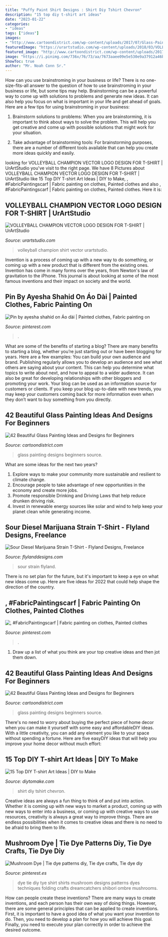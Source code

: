 ```yaml
---
title: "Puffy Paint Shirt Designs : Shirt Diy Tshirt Chevron"
description: "15 top diy t-shirt art ideas"
date: "2023-01-22"
categories:
- "ideas"
tags: ["ideas"]
images:
- "http://www.cartoondistrict.com/wp-content/uploads/2017/07/Glass-Painting-Ideas-and-Designs-for-Beginnersbeautiful-circle-red-contemporary-glass-within-tahoma-beadworks-photography-glass-painting-design-ideas.jpg"
featuredImage: "https://urartstudio.com/wp-content/uploads/2018/03/VOLLEYBALL-CHAMPION-1.jpg"
featured_image: "http://www.cartoondistrict.com/wp-content/uploads/2017/07/Glass-Painting-Ideas-and-Designs-for-Beginnersbeautiful-circle-red-contemporary-glass-within-tahoma-beadworks-photography-glass-painting-design-ideas.jpg"
image: "https://i.pinimg.com/736x/76/73/aa/7673aaee09e5e530e9a37912a46b8926--dip-dye-dreamcatchers.jpg"
ShowToc: true
author: "Mr. Noah Conn Sr."
---
```



How can you use brainstroming in your business or life?
There is no one-size-fits-all answer to the question of how to use brainstroming in your business or life, but some tips may help. Brainstorming can be a powerful way to come up with solutions to problems and generate new ideas. It can also help you focus on what is important in your life and get ahead of goals. Here are a few tips for using brainstroming in your business: 
1. Brainstorm solutions to problems: When you are brainstorming, it is important to think about ways to solve the problem. This will help you get creative and come up with possible solutions that might work for your situation. 

2. Take advantage of brainstorming tools: For brainstorming purposes, there are a number of different tools available that can help you create more ideas quickly and easily.

	

		
looking for VOLLEYBALL CHAMPION VECTOR LOGO DESIGN FOR T-SHIRT | UrArtStudio you've visit to the right page. We have 8 Pictures about VOLLEYBALL CHAMPION VECTOR LOGO DESIGN FOR T-SHIRT | UrArtStudio like 15 Top DIY T-shirt Art Ideas | DIY to Make, , #FabricPaintingscarf | Fabric painting on clothes, Painted clothes and also , #FabricPaintingscarf | Fabric painting on clothes, Painted clothes. Here it is:
		
    
## VOLLEYBALL CHAMPION VECTOR LOGO DESIGN FOR T-SHIRT | UrArtStudio

<img loading=lazy src="https://urartstudio.com/wp-content/uploads/2018/03/VOLLEYBALL-CHAMPION-1.jpg" onerror="this.onerror=null;this.src='https://tse1.mm.bing.net/th?id=OIP.IqgfdKwLW37Za7YkLukIegHaGM&amp;pid=15.1';" alt="VOLLEYBALL CHAMPION VECTOR LOGO DESIGN FOR T-SHIRT | UrArtStudio">

_Source: urartstudio.com_

>volleyball champion shirt vector urartstudio. 

	

Invention is a process of coming up with a new way to do something, or coming up with a new product that is different from the existing ones. Invention has come in many forms over the years, from Newton's law of gravitation to the iPhone. This journal is about looking at some of the most famous inventions and their impact on society and the world.

    
## Pin By Ayesha Shahid On Áo Dài | Painted Clothes, Fabric Painting On

<img loading=lazy src="https://i.pinimg.com/736x/ce/a1/d8/cea1d8bbc99fbe976cc399775e7f537d.jpg" onerror="this.onerror=null;this.src='https://tse2.mm.bing.net/th?id=OIP.luP2MKDxvgyvzZXfA7GgaQHaJ4&amp;pid=15.1';" alt="Pin by ayesha shahid on Áo dài | Painted clothes, Fabric painting on">

_Source: pinterest.com_

>. 

	

What are some of the benefits of starting a blog?
There are many benefits to starting a blog, whether you’re just starting out or have been blogging for years. Here are a few examples: 
You can build your own audience and brand. 
Publishing regularly allows you to develop an audience and see what others are saying about your content. This can help you determine what topics to write about next, and how to appeal to a wider audience. 
It can also be great for developing relationships with other bloggers and promoting your work. 
Your blog can be used as an information source for customers or clients. If you keep your blog up-to-date with new trends, you may keep your customers coming back for more information even when they don’t want to buy something from you directly.

    
## 42 Beautiful Glass Painting Ideas And Designs For Beginners

<img loading=lazy src="http://www.cartoondistrict.com/wp-content/uploads/2017/07/Glass-Painting-Ideas-and-Designs-for-Beginnersbeautiful-circle-red-contemporary-glass-within-tahoma-beadworks-photography-glass-painting-design-ideas.jpg" onerror="this.onerror=null;this.src='https://tse2.mm.bing.net/th?id=OIP.2yJ4IPLyYzc7ELcGuSSWpgHaLH&amp;pid=15.1';" alt="42 Beautiful Glass Painting Ideas and Designs for Beginners">

_Source: cartoondistrict.com_

>glass painting designs beginners source. 

	

What are some ideas for the next two years?
1. Explore ways to make your community more sustainable and resilient to climate change.
2. Encourage people to take advantage of new opportunities in the economy and create more jobs.
3. Promote responsible Drinking and Driving Laws that help reduce drunken driving risk.
4. Invest in renewable energy sources like solar and wind to help keep your planet clean while generating income.

    
## Sour Diesel Marijuana Strain T-Shirt - Flyland Designs, Freelance

<img loading=lazy src="https://i0.wp.com/www.flylanddesigns.com/wp-content/uploads/Sour-Diesel-03-700px.jpg?resize=450%2C658&amp;ssl=1" onerror="this.onerror=null;this.src='https://tse4.mm.bing.net/th?id=OIP.lfbvDNGaqbgbDjB2UAaniAAAAA&amp;pid=15.1';" alt="Sour Diesel Marijuana Strain T-Shirt - Flyland Designs, Freelance">

_Source: flylanddesigns.com_

>sour strain flyland. 

	

There is no set plan for the future, but it's important to keep a eye on what new ideas come up. Here are five ideas for 2022 that could help shape the direction of the country.

    
## , #FabricPaintingscarf | Fabric Painting On Clothes, Painted Clothes

<img loading=lazy src="https://i.pinimg.com/736x/34/8f/78/348f781e03ee00ed1be63d515a7c82e1.jpg" onerror="this.onerror=null;this.src='https://tse4.mm.bing.net/th?id=OIP.X9O0aAS3d3iOp5izceFylwHaJ3&amp;pid=15.1';" alt=", #FabricPaintingscarf | Fabric painting on clothes, Painted clothes">

_Source: pinterest.com_

>. 

	

1. Draw up a list of what you think are your top creative ideas and then jot them down.

    
## 42 Beautiful Glass Painting Ideas And Designs For Beginners

<img loading=lazy src="http://www.cartoondistrict.com/wp-content/uploads/2017/07/Glass-Painting-Ideas-and-Designs-for-Beginners7.jpg" onerror="this.onerror=null;this.src='https://tse3.mm.bing.net/th?id=OIP.9D_6mZWKlZWLda2YnC7JvAHaJ4&amp;pid=15.1';" alt="42 Beautiful Glass Painting Ideas and Designs for Beginners">

_Source: cartoondistrict.com_

>glass painting designs beginners source. 

	

There's no need to worry about buying the perfect piece of home decor when you can make it yourself with some easy and affordableDIY ideas. With a little creativity, you can add any element you like to your space without spending a fortune. Here are five easyDIY ideas that will help you improve your home decor without much effort: 

    
## 15 Top DIY T-shirt Art Ideas | DIY To Make

<img loading=lazy src="http://www.diytomake.com/wp-content/uploads/2017/05/DIY-Chevron-Tshirt.jpg" onerror="this.onerror=null;this.src='https://tse1.mm.bing.net/th?id=OIP.TED9XPh7n8ztCzQ14dMRiwHaKV&amp;pid=15.1';" alt="15 Top DIY T-shirt Art Ideas | DIY to Make">

_Source: diytomake.com_

>shirt diy tshirt chevron. 

	

Creative ideas are always a fun thing to think of and put into action. Whether it is coming up with new ways to market a product, coming up with new ways to enter into a business, or coming up with creative ways to use resources, creativity is always a great way to improve things. There are endless possibilities when it comes to creative ideas and there is no need to be afraid to bring them to life.

    
## Mushroom Dye | Tie Dye Patterns Diy, Tie Dye Crafts, Tie Dye Diy

<img loading=lazy src="https://i.pinimg.com/736x/76/73/aa/7673aaee09e5e530e9a37912a46b8926--dip-dye-dreamcatchers.jpg" onerror="this.onerror=null;this.src='https://tse3.mm.bing.net/th?id=OIP.5hppQhR9khSOTm-NmTkpwAHaHa&amp;pid=15.1';" alt="Mushroom Dye | Tie dye patterns diy, Tie dye crafts, Tie dye diy">

_Source: pinterest.es_

>dye tie diy tye shirt shirts mushroom designs patterns dyes techniques folding crafts dreamcatchers shibori ombre mushrooms. 

	

How can people create these inventions?
There are many ways to create inventions, and each person has their own way of doing things. However, there are some general principles that can be applied to create inventions. First, it is important to have a good idea of what you want your invention to do. Then, you need to develop a plan for how you will achieve this goal. Finally, you need to execute your plan correctly in order to achieve the desired outcome.

